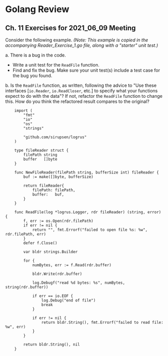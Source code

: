 # Golang Review

## Ch. 11 Exercises for 2021_06_09 Meeting

Consider the following example. *(Note: This example is copied in the accompanying Reader_Exercise_1.go file, along with a "starter" unit test.)*
  
  a. There is a bug in the code.
  * Write a unit test for the `ReadFile` function.
  * Find and fix the bug. Make sure your unit test(s) include a test case for the bug you found.

  b. Is the `ReadFile` function, as written, following the advice to "Use these interfaces [`io.Reader`, `io.ReadCloser`, etc.] to specify what your functions expect to do with the data"? If not, refactor the `ReadFile` function to change this. How do you think the refactored result compares to the original?

        import (
            "fmt"
            "io"
            "os"
            "strings"

            "github.com/sirupsen/logrus"
        )

        type fileReader struct {
            filePath string
            buffer   []byte
        }

        func NewFileReader(filePath string, bufferSize int) fileReader {
            buf := make([]byte, bufferSize)

            return fileReader{
                filePath: filePath,
                buffer:   buf,
            }
        }

        func ReadFile(log *logrus.Logger, rdr fileReader) (string, error) {
            f, err := os.Open(rdr.filePath)
            if err != nil {
                return "", fmt.Errorf("failed to open file %s: %w", rdr.filePath, err)
            }
            defer f.Close()

            var bldr strings.Builder

            for {
                numBytes, err := f.Read(rdr.buffer)

                bldr.Write(rdr.buffer)

                log.Debugf("read %d bytes: %s", numBytes, string(rdr.buffer))

                if err == io.EOF {
                    log.Debug("end of file")
                    break
                }

                if err != nil {
                    return bldr.String(), fmt.Errorf("failed to read file: %w", err)
                }
            }

            return bldr.String(), nil
        }
